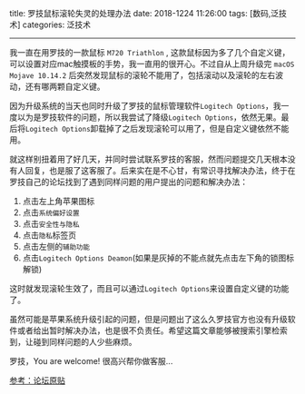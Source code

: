 title: 罗技鼠标滚轮失灵的处理办法
date: 2018-1224 11:26:00
tags: [数码,泛技术]
categories: 泛技术

------

我一直在用罗技的一款鼠标 `M720 Triathlon` , 这款鼠标因为多了几个自定义键，可以设置对应mac触摸板的手势，我一直用的很开心。不过自从上周升级完 `macOS Mojave 10.14.2` 后突然发现鼠标的滚轮不能用了，包括滚动以及滚轮的左右波动，还有哪两颗自定义键。

因为升级系统的当天也同时升级了罗技的鼠标管理软件`Logitech Options`，我一度以为是罗技软件的问题，所以我尝试了降级`Logitech Options`，依然无果。最后将`Logitech Options`卸载掉了之后发现滚轮可以用了，但是自定义键依然不能用。

就这样别扭着用了好几天，并同时尝试联系罗技的客服，然而问题提交几天根本没有人回复，也是服了这客服了。后来实在是不心甘，有常识寻找解决办法，终于在罗技自己的论坛找到了遇到同样问题的用户提出的问题和解决办法：

1. 点击左上角苹果图标
2. 点击`系统偏好设置`
3. 点击`安全性与隐私`
4. 点击`隐私`标签页
5. 点击左侧的`辅助功能`
6. 点击`Logitech Options Deamon`(如果是灰掉的不能点就先点击左下角的锁图标解锁)

这时就发现滚轮生效了，而且可以通过`Logitech Options`来设置自定义键的功能了。

虽然可能是苹果系统升级引起的问题，但是问题出了这么久罗技官方也没有升级软件或者给出暂时解决办法，也是很不负责任。希望这篇文章能够被搜索引擎检索到，让碰到同样问题的人少些麻烦。

罗技，You are welcome! 很高兴帮你做客服...



[参考：论坛原贴](https://community.logitech.com/s/question/0D55A00007eQqkXSAS/scrolling-not-working-on-macos-mojave)


